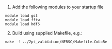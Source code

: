 1. Add the following modules to your startup file
```
module load gsl
module load fftw
module load hdf5
```

2. Build using supplied Makefile, e.g.:
```
make -f ../2pt_validation/NERSC/Makefile.CoLoRe 
```



